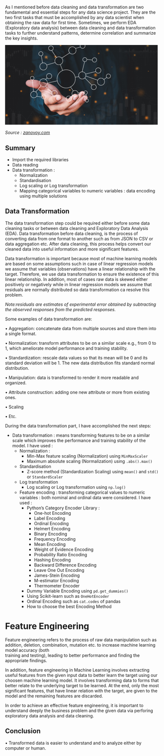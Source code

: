 As I mentioned before data cleaning and data transformation are two fundamental and essential steps for any data science project.
They are the two first tasks that must be accomplished by any data scientist when obtaining the raw data for first time.
Sometimes, we perform EDA (Exploratory data analysis) between data cleaning and data transformation tasks
to further understand patterns, determine correlation and summarize the key insights.

<div>
<img src="images/data_transformation.png "Data cleaning" width="500"/>
</div>

*Source : [zanovoy.com](https://www.zanovoy.com/blog-posts/data-transformation-the-benefits-of-taking-the-time-to-right-your-wrongs)*

## Summary 
- Import the required libraries
- Data reading
- Data transformation :
    - Normalization
    - Standardisation 
    - Log scaling or Log transformation 
    - Mapping categorical variables to numeric variables : data encoding using multiple solutions

##  Data Transformation 

The data transformation step could be required either before some data cleaning tasks or between data cleaning and Exploratory Data Analysis (EDA). Data transformation before data cleaning, is the process of converting data from one format to another such as from JSON to CSV or data aggregation etc. After data cleaning, this process helps convert our cleaned data into useful information and more significant features. 

Data transformation is important because most of machine learning models are based on some assumptions such in case of linear regression models
we assume that variables (observations) have a linear relationship with the target. Therefore, we use data transformation to ensure the existence of this linear relationship. 
In addition, most of cases raw data is skewed either positively or negatively while in linear regression models we assume that residuals are normally distributed so data transformation ca resolve this problem.

*Note:residuals are estimates of experimental error obtained by subtracting the observed responses from the predicted responses.* 

Some examples of data transformation are:

•	Aggregation: concatenate data from multiple sources and store them into a single format. 

•	Normalization: transform attributes to be on a similar scale e.g., from 0 to 1, which ameliorate model performance and training stability. 

•	Standardization: rescale data values so that its mean will be 0 and its standard deviation will be 1. The new data distribution fits standard normal distribution. 

•	Manipulation: data is transformed to render it more readable and organized. 

•	Attribute construction: adding one new attribute or more from existing ones.

•	Scaling

• Etc.

During the data transformation part, I have accomplished the next steps: 

- Data transformation : means transforming features to be on a similar scale which improves the performance and training stability of the model. I have used :
  - Normalization : 
    - Min-Max feature scaling (Normalization) using `MinMaxScaler`
    - Maximum absolute scaling (Normalization) using `.abs().max()`
  - Standardisation
    - Z-score method (Standardization Scaling) using `mean()` and `std()` or `StandardScaler` 
  - Log transformation
    - Log scaling or Log transformation using `np.log()` 
  - Feature encoding : transforming categorical values to numeric variables : both nominal and ordinal data were considered. I have used :
    - Python’s Category Encoder Library :
      - One-hot Encoding
      - Label Encoding
      - Ordinal Encoding
      - Helmert Encoding
      - Binary Encoding
      - Frequency Encoding
      - Mean Encoding
      - Weight of Evidence Encoding
      - Probability Ratio Encoding
      - Hashing Encoding
      - Backward Difference Encoding
      - Leave One Out Encoding
      - James-Stein Encoding
      - M-estimator Encoding
      - Thermometer Encoder
    - Dummy Variable Encoding using `pd.get_dummies()`
    - Using Scikit-learn such as `OneHotEncoder`
    - Ordinal Encoding such as `cat.codes` of pandas
    - How to choose the best Encoding Method
     
 # Feature Engineering
 
 Feature engineering refers to the process of raw data manipulation such as addition, deletion, combination, mutation etc. to increase machine learning model accuracy (both     
 training and testing), leading to better performance and finding the appropriate findings.

 In addition, feature engineering in Machine Learning involves extracting useful features from the given input data to better learn the target using our choosen machine learning model. It involves transforming data to forms that better relate to the underlying target to be learned. 
 At the end, only the most significant features, that have linear relation with the target, are given to the model and the remaining features are discarded.
 
In order to achieve an effective feature engineering, it is important to understand deeply the business problem and the given data via perforing exploratory data analysis and data cleaning.
 
## Conclusion
• Transformed data is easier to understand and to analyze either by computer or human.
